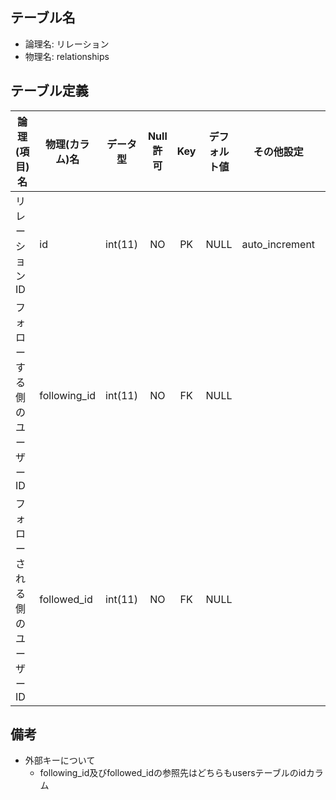 ## テーブル名

- 論理名: リレーション
- 物理名: relationships

## テーブル定義

| 論理(項目)名                 | 物理(カラム)名    | データ型         | Null許可 | Key | デフォルト値 | その他設定     | 備考        |
|------------------------------|-------------------|------------------|:--------:|:---:|--------------|----------------|-------------|
| リレーションID               | id                | int(11)          | NO       | PK  | NULL         | auto_increment | UNSIGNED    |
| フォローする側のユーザーID   | following_id      | int(11)          | NO       | FK  | NULL         |                | UNSIGNED    |
| フォローされる側のユーザーID | followed_id       | int(11)          | NO       | FK  | NULL         |                | UNSIGNED    |

## 備考

- 外部キーについて
  - following_id及びfollowed_idの参照先はどちらもusersテーブルのidカラム